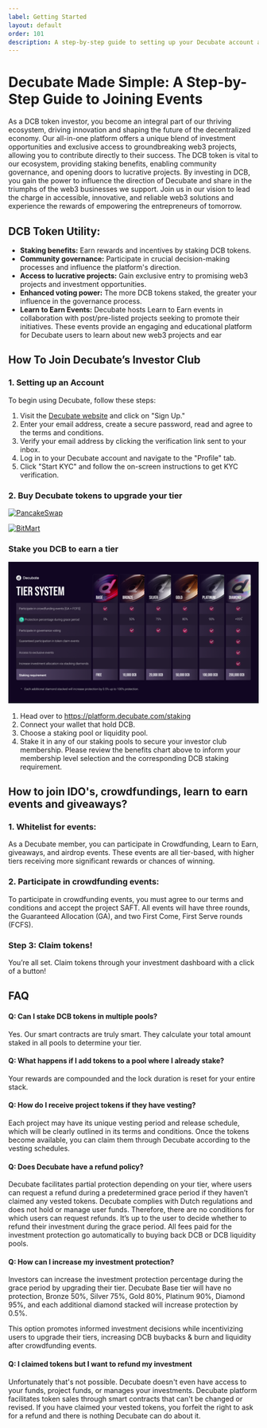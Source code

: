 ```yaml
---
label: Getting Started
layout: default
order: 101
description: A step-by-step guide to setting up your Decubate account and getting started with the platform.
---
```

# Decubate Made Simple: A Step-by-Step Guide to Joining Events
As a DCB token investor, you become an integral part of our thriving ecosystem, driving innovation and shaping the future of the decentralized economy. Our all-in-one platform offers a unique blend of investment opportunities and exclusive access to groundbreaking web3 projects, allowing you to contribute directly to their success. The DCB token is vital to our ecosystem, providing staking benefits, enabling community governance, and opening doors to lucrative projects. By investing in DCB, you gain the power to influence the direction of Decubate and share in the triumphs of the web3 businesses we support. Join us in our vision to lead the charge in accessible, innovative, and reliable web3 solutions and experience the rewards of empowering the entrepreneurs of tomorrow.

## DCB Token Utility:
- <b>Staking benefits:</b> Earn rewards and incentives by staking DCB tokens.
- <b>Community governance:</b> Participate in crucial decision-making processes and influence the platform's direction.
- <b>Access to lucrative projects:</b> Gain exclusive entry to promising web3 projects and investment opportunities.
- <b>Enhanced voting power:</b> The more DCB tokens staked, the greater your influence in the governance process.
- <b>Learn to Earn Events:</b> Decubate hosts Learn to Earn events in collaboration with post/pre-listed projects seeking to promote their initiatives. These events provide an engaging and educational platform for Decubate users to learn about new web3 projects and ear

## How To Join Decubate’s Investor Club

### 1. Setting up an Account

To begin using Decubate, follow these steps:

1. Visit the [Decubate website](https://www.decubate.com/) and click on "Sign Up."
2. Enter your email address, create a secure password, read and agree to the terms and conditions.
3. Verify your email address by clicking the verification link sent to your inbox.
4. Log in to your Decubate account and navigate to the "Profile" tab.
5. Click "Start KYC" and follow the on-screen instructions to get KYC verification.

### 2. Buy Decubate tokens to upgrade your tier

[![PancakeSwap](https://img.shields.io/badge/-Buy%20on%20PancakeSwap-blue?style=for-the-badge&logo=pancakeswap)](https://pancakeswap.finance/swap?inputCurrency=0xe9e7CEA3DedcA5984780Bafc599bD69ADd087D56&outputCurrency=0xEAc9873291dDAcA754EA5642114151f3035c67A)

[![BitMart](https://img.shields.io/badge/-Buy%20on%20BitMart-orange?style=for-the-badge&logo=bitmart)](https://www.bitmart.com/trade/en?layout=basic&theme=dark&symbol=DCB_USDT)

### Stake you DCB to earn a tier
![Decubate Tier System](../static/membership-levels.png)

1. Head over to https://platform.decubate.com/staking
2. Connect your wallet that hold DCB.
3. Choose a staking pool or liquidity pool.
4. Stake it in any of our staking pools to secure your investor club membership. Please review the benefits chart above to inform your membership level selection and the corresponding DCB staking requirement.

## How to join IDO's, crowdfundings, learn to earn events and giveaways?
### 1. Whitelist for events:
As a Decubate member, you can participate in Crowdfunding, Learn to Earn, giveaways, and airdrop events. These events are all tier-based, with higher tiers receiving more significant rewards or chances of winning.

### 2. Participate in crowdfunding events:
To participate in crowdfunding events, you must agree to our terms and conditions and accept the project SAFT. All events will have three rounds, the Guaranteed Allocation (GA), and two First Come, First Serve rounds (FCFS).

### Step 3: Claim tokens!
You’re all set. Claim tokens through your investment dashboard with a click of a button!


## FAQ
#### Q: Can I stake DCB tokens in multiple pools?
Yes. Our smart contracts are truly smart. They calculate your total amount staked in all pools to determine your tier.

#### Q: What happens if I add tokens to a pool where I already stake?
Your rewards are compounded and the lock duration is reset for your entire stack.

#### Q: How do I receive project tokens if they have vesting?
Each project may have its unique vesting period and release schedule, which will be clearly outlined in its terms and conditions. Once the tokens become available, you can claim them through Decubate according to the vesting schedules.

#### Q: Does Decubate have a refund policy?
Decubate facilitates partial protection depending on your tier, where users can request a refund during a predetermined grace period if they haven’t claimed any vested tokens. Decubate complies with Dutch regulations and does not hold or manage user funds. Therefore, there are no conditions for which users can request refunds. It’s up to the user to decide whether to refund their investment during the grace period. All fees paid for the investment protection go automatically to buying back DCB or DCB liquidity pools.

#### Q: How can I increase my investment protection?
Investors can increase the investment protection percentage during the grace period by upgrading their tier. Decubate Base tier will have no protection, Bronze 50%, Silver 75%, Gold 80%, Platinum 90%, Diamond 95%, and each additional diamond stacked will increase protection by 0.5%. 

This option promotes informed investment decisions while incentivizing users to upgrade their tiers, increasing DCB buybacks & burn and liquidity after crowdfunding events.

#### Q: I claimed tokens but I want to refund my investment
Unfortunately that's not possible. Decubate doesn't even have access to your funds, project funds, or manages your investments. Decubate platform facilitates token sales through smart contracts that can't be changed or revised. If you have claimed your vested tokens, you forfeit the right to ask for a refund and there is nothing Decubate can do about it.